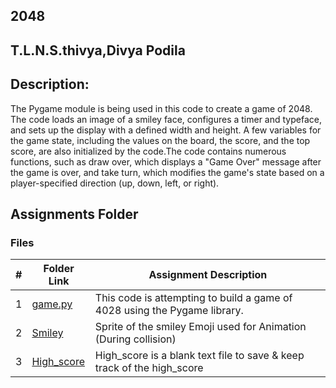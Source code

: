 ## 2048

## T.L.N.S.thivya,Divya Podila

## Description:

The Pygame module is being used in this code to create a game of 2048. The code loads an image of a smiley face, configures a timer and typeface, and sets up the 
display with a defined width and height. A few variables for the game state, including the values on the board, the score, and the top score, are also initialized by
the code.The code contains numerous functions, such as draw over, which displays a "Game Over" message after the game is over, and take turn, which modifies the game's
state based on a player-specified direction (up, down, left, or right). 

##  Assignments Folder
### Files

|   #   | Folder Link                              | Assignment Description                                                   |
| :---: | -----------------------------------------| ------------------------------------------------------------------------ |
|   1   |[game.py](/Assignments/P01/game.py)       |This code is attempting to build a game of 4028 using the Pygame library. |
|   2   |[Smiley](/Assignments/P01/smiley.png)     |Sprite of the smiley Emoji used for Animation (During collision)          |
|   3   |[High_score](/Assignments/P01/high_score) |High_score is a blank text file to save & keep track of the high_score    |
